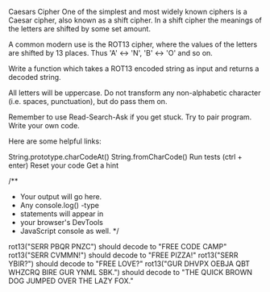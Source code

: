 Caesars Cipher 
One of the simplest and most widely known ciphers is a Caesar cipher, also known as a shift cipher. In a shift cipher the meanings of the letters are shifted by some set amount.

A common modern use is the ROT13 cipher, where the values of the letters are shifted by 13 places. Thus 'A' ↔ 'N', 'B' ↔ 'O' and so on.

Write a function which takes a ROT13 encoded string as input and returns a decoded string.

All letters will be uppercase. Do not transform any non-alphabetic character (i.e. spaces, punctuation), but do pass them on.

Remember to use Read-Search-Ask if you get stuck. Try to pair program. Write your own code.

Here are some helpful links:

String.prototype.charCodeAt()
String.fromCharCode()
Run tests (ctrl + enter)
Reset your code
Get a hint

/**
  * Your output will go here.
  * Any console.log() -type
  * statements will appear in
  * your browser's DevTools
  * JavaScript console as well.
  */

rot13("SERR PBQR PNZC") should decode to "FREE CODE CAMP"
rot13("SERR CVMMN!") should decode to "FREE PIZZA!"
rot13("SERR YBIR?") should decode to "FREE LOVE?"
rot13("GUR DHVPX OEBJA QBT WHZCRQ BIRE GUR YNML SBK.") should decode to "THE QUICK BROWN DOG JUMPED OVER THE LAZY FOX."
